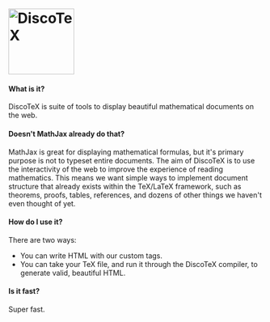 # [<img src="https://disco-tex.github.io/DiscoTeX/logo.png" width="130" alt="DiscoTeX">](https://disco-tex.github.io/DiscoTeX/)

#### What is it?
DiscoTeX is suite of tools to display beautiful mathematical documents on the web.
#### Doesn't MathJax already do that?
MathJax is great for displaying mathematical formulas, but it's primary purpose is not to typeset entire documents. The aim of DiscoTeX is to use the interactivity of the web to improve the experience of reading mathematics. This means we want simple ways to implement document structure that already exists within the TeX/LaTeX framework, such as theorems, proofs, tables, references, and dozens of other things we haven't even thought of yet.
#### How do I use it?
There are two ways:
* You can write HTML with our custom tags.
* You can take your TeX file, and run it through the DiscoTeX compiler, to generate valid, beautiful HTML.
#### Is it fast?
Super fast.
